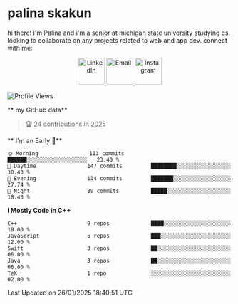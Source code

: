 # palina skakun
hi there! i'm Palina and i'm a senior at michigan state university studying cs. looking to collaborate on any projects related to web and app dev. connect with me:
<p align="center">
<a href="https://www.linkedin.com/in/palinaskakun/">

<image src="https://cdn-icons-png.flaticon.com/512/174/174857.png" alt="LinkedIn" width="60" height ="60" class="center" >

</a>
  <a href=mailto:“palinaskakun@gmail.com,skakunpa@msu.edu”>
  <image src="https://cdn-icons-png.flaticon.com/512/2250/2250206.png" alt="Email" width="60" height ="60" class="center" >
  </a>
    <a href="https://www.instagram.com/palinaskakun/">

<image src="https://upload.wikimedia.org/wikipedia/commons/thumb/a/a5/Instagram_icon.png/1200px-Instagram_icon.png?20200512141346" alt="Instagram" width="60" height ="60" class="center" >

</a>
    
</p>

<!-- meow -->

<!-- <p align="center"> <img src="https://github-readme-stats.vercel.app/api?username=palinaskakun&show_icons=true&theme=gotham" alt="palinaskakun" /> -->
<!--START_SECTION:waka-->
![Profile Views](http://img.shields.io/badge/Profile%20Views-36-blue)

** my GitHub data** 
> 🏆 24 contributions in 2025

** I'm an Early 🐤** 

```text
🌞 Morning                113 commits         ██████░░░░░░░░░░░░░░░░░░░   23.40 % 
🌆 Daytime                147 commits         ████████░░░░░░░░░░░░░░░░░   30.43 % 
🌃 Evening                134 commits         ███████░░░░░░░░░░░░░░░░░░   27.74 % 
🌙 Night                  89 commits          █████░░░░░░░░░░░░░░░░░░░░   18.43 % 
```

**I Mostly Code in C++** 

```text
C++                      9 repos             ████░░░░░░░░░░░░░░░░░░░░░   18.00 % 
JavaScript               6 repos             ███░░░░░░░░░░░░░░░░░░░░░░   12.00 % 
Swift                    3 repos             ██░░░░░░░░░░░░░░░░░░░░░░░   06.00 % 
Java                     3 repos             ██░░░░░░░░░░░░░░░░░░░░░░░   06.00 % 
TeX                      1 repo              ░░░░░░░░░░░░░░░░░░░░░░░░░   02.00 % 
```
 Last Updated on 26/01/2025 18:40:51 UTC
<!--END_SECTION:waka-->
